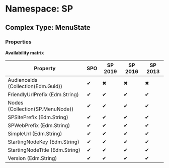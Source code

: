 # Namespace: SP

## Complex Type: MenuState

### Properties

**Availability matrix**

Property | SPO | SP 2019 | SP 2016 | SP 2013
----------|-----|---------|---------|--------
AudienceIds (Collection(Edm.Guid)) | ✔ | ✖ | ✖ | ✖
FriendlyUrlPrefix (Edm.String) | ✔ | ✔ | ✔ | ✔
Nodes (Collection(SP.MenuNode)) | ✔ | ✔ | ✔ | ✔
SPSitePrefix (Edm.String) | ✔ | ✔ | ✔ | ✔
SPWebPrefix (Edm.String) | ✔ | ✔ | ✔ | ✔
SimpleUrl (Edm.String) | ✔ | ✔ | ✔ | ✔
StartingNodeKey (Edm.String) | ✔ | ✔ | ✔ | ✔
StartingNodeTitle (Edm.String) | ✔ | ✔ | ✔ | ✔
Version (Edm.String) | ✔ | ✔ | ✔ | ✔
